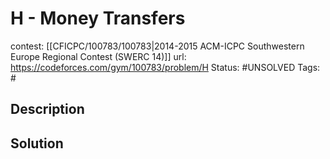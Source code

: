 # H - Money Transfers

contest: [[CFICPC/100783/100783|2014-2015 ACM-ICPC Southwestern Europe Regional Contest (SWERC 14)]]
url: https://codeforces.com/gym/100783/problem/H
Status: #UNSOLVED
Tags: #

## Description

## Solution


